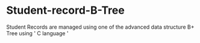 # Student-record-B-Tree
Student Records are managed using one of the advanced data structure B+ Tree using  ' C language '
